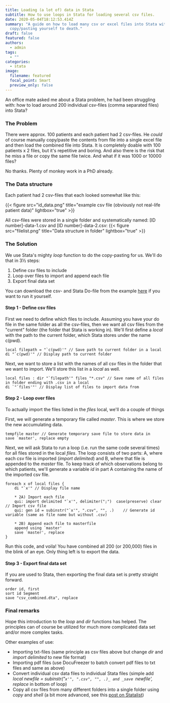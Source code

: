 ```yaml
---
title: Loading (a lot of) data in Stata
subtitle: How to use loops in Stata for loading several csv files.
date: 2020-05-04T18:12:53.414Z
summary: "A guide on how to load many csv or excel files into Stata without
  copy/pasting yourself to death."
draft: false
featured: false
authors:
  - admin
tags:
  - ""
categories:
  - stata
image:
  filename: featured
  focal_point: Smart
  preview_only: false
---
```


An office mate asked me about a Stata problem, he had been struggling with: how to load around 200 individual csv-files (comma separated files) into Stata?

### The Problem
There were approx. 100 patients and each patient had 2 csv-files. He _could_ of course manually copy/paste the contents from file into a single excel file and then load the combined file into Stata. It is completely doable with 100 patients x 2 files, but it's repetitive and boring. And also there is the risk that he miss a file or copy the same file twice. And what if it was 1000 or 10000 files?

No thanks. Plenty of monkey work in a PhD already.

### The Data structure
Each patient had 2 csv-files that each looked somewhat like this:

{{< figure src="id_data.png" title="example csv file (obviously not real-life patient data)" lightbox="true" >}}

All csv-files were stored in a single folder and systematically named: [ID number]-data-1.csv and [ID number]-data-2.csv:
{{< figure src="filelist.png" title="Data structure in folder" lightbox="true" >}}


### The Solution
We use Stata's mighty _loop_ function to do the copy-pasting for us. We'll do that in 3½ steps:
1. Define csv files to include
2. Loop over files to import and append each file
3. Export final data set

You can download the csv- and Stata Do-file from the example [here](https://github.com/andreasebbehoj/ebbehoej.dk/tree/master/content/post/loading-a-lot-of-data-in-stata/Example) if you want to run it yourself.


#### Step 1 - Define csv files
First we need to define which files to include. Assuming you have your do file in the same folder as all the csv-files, then we want all csv files from the "current" folder (the folder that Stata is working in). We'll first define a _local_ with the path to the current folder, which Stata stores under the name c(pwd).
```
local filepath = "`c(pwd)'" // Save path to current folder in a local
di "`c(pwd)'" // Display path to current folder
```

Next, we want to store a list with the names of all csv files in the folder that we want to import. We'll store this list in a _local_ as well.
```
local files : dir "`filepath'" files "*.csv" // Save name of all files in folder ending with .csv in a local
di `"`files'"' // Display list of files to import data from
```


#### Step 2 - Loop over files
To actually import the files listed in the _files_ local, we'll do a couple of things

First, we will generate a temporary file called _master_. This is where we store the new accumulating data.
```
tempfile master // Generate temporary save file to store data in
save `master', replace empty
```

Next, we will ask Stata to run a loop (i.e. run the same code several times) for all files stored in the local _files_. The loop consists of two parts: A, where each csv file is imported (_import delimited_) and B, where that file is appended to the _master_ file. To keep track of which observations belong to which patients, we'll generate a variable _id_ in part A containing  the name of the imported csv file.
```
foreach x of local files {
    di "`x'" // Display file name

	* 2A) Import each file
	qui: import delimited "`x'", delimiter(";")  case(preserve) clear // Import csv file
	qui: gen id = subinstr("`x'", ".csv", "", .)	// Generate id variable (same as file name but without .csv)

	* 2B) Append each file to masterfile
	append using `master'
	save `master', replace
}
```
Run this code, and voila! You have combined all 200 (or 200,000) files in the blink of an eye. Only thing left is to export the data.

#### Step 3 - Export final data set
If you are used to Stata, then exporting the final data set is pretty straight forward.
```
order id, first
sort id Segment
save "csv_combined.dta", replace
```

### Final remarks
Hope this introduction to the _loop_ and _dir_ functions has helped. The principles can of course be utilized for much more complicated data set and/or more complex tasks.

Other examples of use:
* Importing txt-files (same principle as csv files above but change _dir_ and _import delimited_ to new file format)
* Importing pdf files (use DocuFreezer to batch convert pdf files to txt files and same as above)
* Convert individual csv data files to individual Stata files (simple add _local newfile = subinstr("`x'", ".csv", "", .)_ and _save `newfile', replace_ in bottom of loop)
* Copy all csv files from many different folders into a single folder using _copy_ and _shell_ (a bit more advanced, see this [post on Statalist](https://www.statalist.org/forums/forum/general-stata-discussion/general/1384969-using-copy-with-local-macros))

